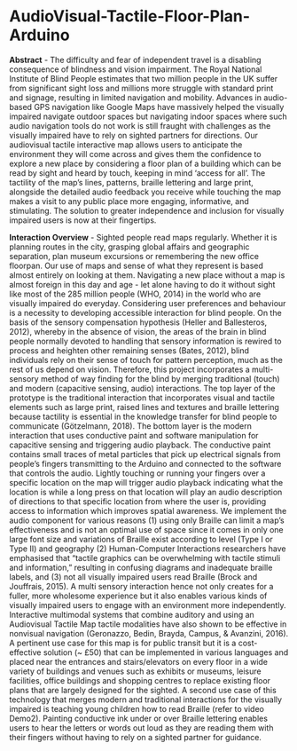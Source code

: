 # AudioVisual-Tactile-Floor-Plan-Arduino

**Abstract** - The difficulty and fear of independent travel is a disabling consequence of blindness and vision impairment. The Royal National Institute of Blind People estimates that two million people in the UK suffer from significant sight loss and millions more struggle with standard print and signage, resulting in limited navigation and mobility. Advances in audio-based GPS navigation like Google Maps have massively helped the visually impaired navigate outdoor spaces but navigating indoor spaces where such audio navigation tools do not work is still fraught with challenges as the visually impaired have to rely on sighted partners for directions. Our audiovisual tactile interactive map allows users to anticipate the environment they will come across and gives them the confidence to explore a new place by considering a floor plan of a building which can be read by sight and heard by touch, keeping in mind ‘access for all’. The tactility of the map’s lines, patterns, braille lettering and large print, alongside the detailed audio feedback you receive while touching the map makes a visit to any public place more engaging, informative, and stimulating. The solution to greater independence and inclusion for visually impaired users is now at their fingertips.

**Interaction Overview** - Sighted people read maps regularly. Whether it is planning routes in the city, grasping global affairs and geographic separation, plan museum excursions or remembering the new office floorpan. Our use of maps and sense of what they represent is based almost entirely on looking at them. Navigating a new place without a map is almost foreign in this day and age - let alone having to do it without sight like most of the 285 million people (WHO, 2014) in the world who are visually impaired do everyday. Considering user preferences and behaviour is a necessity to developing accessible interaction for blind people. On the basis of the sensory compensation hypothesis (Heller and Ballesteros, 2012), whereby in the absence of
vision, the areas of the brain in blind people normally devoted to handling that sensory information is rewired to process and heighten other remaining senses (Bates, 2012), blind individuals rely on their sense of touch for pattern perception, much as the rest of us depend on vision. Therefore, this project incorporates a multi-sensory method of way finding for the blind by merging traditional (touch) and modern (capacitive sensing, audio) interactions. The top layer of the prototype is the traditional interaction that incorporates visual and tactile elements such as large print, raised lines and textures and braille lettering because tactility is essential in the knowledge transfer for blind people to communicate (Götzelmann, 2018). The bottom layer is the modern interaction that uses conductive paint and software manipulation for capacitive sensing and triggering audio playback. The conductive paint contains small traces of metal particles that pick up electrical signals from people’s fingers transmitting to the Arduino and connected to the software that controls the audio. Lightly touching or running your fingers over a specific location on the map will trigger audio playback indicating what the location is while a long press on that location will play an audio description of directions to that specific location from where the user is, providing access to information which improves spatial awareness. We implement the audio component for various reasons (1) using only Braille can limit a map’s effectiveness and is not an optimal use of space since it comes in only one large font size and variations of Braille exist according to level (Type I or Type II) and geography (2) Human-Computer Interactions researchers have emphasised that “tactile graphics can be overwhelming with tactile stimuli and information,” resulting in confusing diagrams and inadequate braille labels, and (3) not all visually impaired users read Braille (Brock and Jouffrais, 2015). A multi sensory interaction hence not only creates for a fuller, more wholesome experience but it also enables various kinds of visually impaired users to engage with an environment more independently. Interactive multimodal systems that combine auditory and
using an Audiovisual Tactile Map tactile modalities have also shown to be effective in nonvisual navigation (Geronazzo, Bedin, Brayda, Campus, & Avanzini, 2016). A pertinent use case for this map is for public transit but it is a cost-effective solution (~ £50) that can be implemented in various languages and placed near the entrances and stairs/elevators on every floor in a wide variety of buildings and venues such as exhibits or museums, leisure facilities, office buildings and shopping centres to replace existing floor plans that are largely designed for the sighted.
A second use case of this technology that merges modern and traditional interactions for the visually impaired is teaching young children how to read Braille (refer to video Demo2). Painting conductive ink under or over Braille lettering enables users to hear the letters or words out loud as they are reading them with their fingers without having to rely on a sighted partner for guidance.
